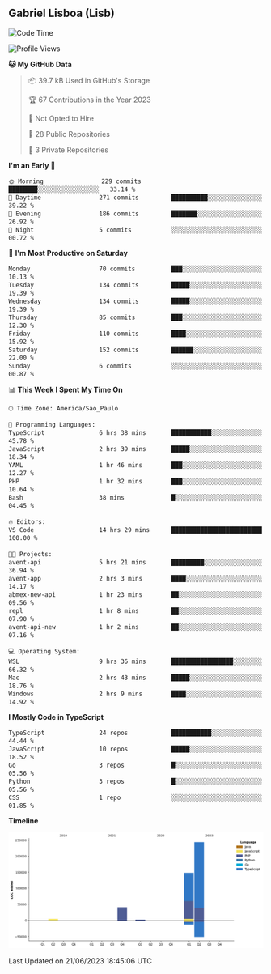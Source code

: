 ## Gabriel Lisboa (Lisb)

<!--START_SECTION:waka-->
![Code Time](http://img.shields.io/badge/Code%20Time-22%20hrs%2019%20mins-blue)

![Profile Views](http://img.shields.io/badge/Profile%20Views-1-blue)

**🐱 My GitHub Data** 

> 📦 39.7 kB Used in GitHub's Storage 
 > 
> 🏆 67 Contributions in the Year 2023
 > 
> 🚫 Not Opted to Hire
 > 
> 📜 28 Public Repositories 
 > 
> 🔑 3 Private Repositories 
 > 
**I'm an Early 🐤** 

```text
🌞 Morning                229 commits         ████████░░░░░░░░░░░░░░░░░   33.14 % 
🌆 Daytime                271 commits         ██████████░░░░░░░░░░░░░░░   39.22 % 
🌃 Evening                186 commits         ███████░░░░░░░░░░░░░░░░░░   26.92 % 
🌙 Night                  5 commits           ░░░░░░░░░░░░░░░░░░░░░░░░░   00.72 % 
```
📅 **I'm Most Productive on Saturday** 

```text
Monday                   70 commits          ███░░░░░░░░░░░░░░░░░░░░░░   10.13 % 
Tuesday                  134 commits         █████░░░░░░░░░░░░░░░░░░░░   19.39 % 
Wednesday                134 commits         █████░░░░░░░░░░░░░░░░░░░░   19.39 % 
Thursday                 85 commits          ███░░░░░░░░░░░░░░░░░░░░░░   12.30 % 
Friday                   110 commits         ████░░░░░░░░░░░░░░░░░░░░░   15.92 % 
Saturday                 152 commits         ██████░░░░░░░░░░░░░░░░░░░   22.00 % 
Sunday                   6 commits           ░░░░░░░░░░░░░░░░░░░░░░░░░   00.87 % 
```


📊 **This Week I Spent My Time On** 

```text
🕑︎ Time Zone: America/Sao_Paulo

💬 Programming Languages: 
TypeScript               6 hrs 38 mins       ███████████░░░░░░░░░░░░░░   45.78 % 
JavaScript               2 hrs 39 mins       █████░░░░░░░░░░░░░░░░░░░░   18.34 % 
YAML                     1 hr 46 mins        ███░░░░░░░░░░░░░░░░░░░░░░   12.27 % 
PHP                      1 hr 32 mins        ███░░░░░░░░░░░░░░░░░░░░░░   10.64 % 
Bash                     38 mins             █░░░░░░░░░░░░░░░░░░░░░░░░   04.45 % 

🔥 Editors: 
VS Code                  14 hrs 29 mins      █████████████████████████   100.00 % 

🐱‍💻 Projects: 
avent-api                5 hrs 21 mins       █████████░░░░░░░░░░░░░░░░   36.94 % 
avent-app                2 hrs 3 mins        ████░░░░░░░░░░░░░░░░░░░░░   14.17 % 
abmex-new-api            1 hr 23 mins        ██░░░░░░░░░░░░░░░░░░░░░░░   09.56 % 
repl                     1 hr 8 mins         ██░░░░░░░░░░░░░░░░░░░░░░░   07.90 % 
avent-api-new            1 hr 2 mins         ██░░░░░░░░░░░░░░░░░░░░░░░   07.16 % 

💻 Operating System: 
WSL                      9 hrs 36 mins       █████████████████░░░░░░░░   66.32 % 
Mac                      2 hrs 43 mins       █████░░░░░░░░░░░░░░░░░░░░   18.76 % 
Windows                  2 hrs 9 mins        ████░░░░░░░░░░░░░░░░░░░░░   14.92 % 
```

**I Mostly Code in TypeScript** 

```text
TypeScript               24 repos            ███████████░░░░░░░░░░░░░░   44.44 % 
JavaScript               10 repos            █████░░░░░░░░░░░░░░░░░░░░   18.52 % 
Go                       3 repos             █░░░░░░░░░░░░░░░░░░░░░░░░   05.56 % 
Python                   3 repos             █░░░░░░░░░░░░░░░░░░░░░░░░   05.56 % 
CSS                      1 repo              ░░░░░░░░░░░░░░░░░░░░░░░░░   01.85 % 
```



**Timeline**

![Lines of Code chart](https://raw.githubusercontent.com/tenlisboa/tenlisboa/main/assets/bar_graph.png)


 Last Updated on 21/06/2023 18:45:06 UTC
<!--END_SECTION:waka-->
